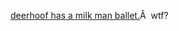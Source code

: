 ---
layout: post
wordpress_id: 158
wordpress_url: http://noesbueno.com/archives/158
date: '2006-11-15 09:20:31 -0600'
date_gmt: '2006-11-15 14:20:31 -0600'
body: |
  <p><a href="http://www.youtube.com/watch?v=HzvOuke7UaA&mode=related&search=">deerhoof has a milk man ballet.</a>Â  wtf?</p>
---